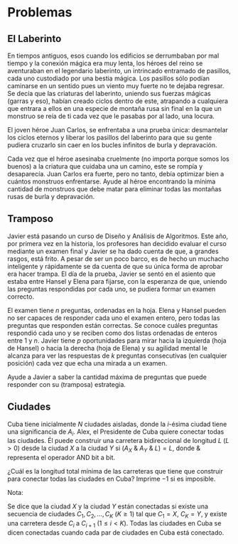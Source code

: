 # Problemas

## El Laberinto

En tiempos antiguos, esos cuando los edificios se derrumbaban por mal tiempo y la conexión mágica era muy lenta, los héroes del reino se aventuraban en el legendario laberinto, un intrincado entramado de pasillos, cada uno custodiado por una bestia mágica. Los pasillos sólo podían caminarse en un sentido pues un viento muy fuerte no te dejaba regresar. Se decía que las criaturas del laberinto, uniendo sus fuerzas mágicas (garras y eso), habían creado ciclos dentro de este, atrapando a cualquiera que entrara a ellos en una especie de montaña rusa sin final en la que un monstruo se reía de ti cada vez que le pasabas por al lado, una locura.

El joven héroe Juan Carlos, se enfrentaba a una prueba única: desmantelar los ciclos eternos y liberar los pasillos del laberinto para que su gente pudiera cruzarlo sin caer en los bucles infinitos de burla y depravación.

Cada vez que el héroe asesinaba cruelmente (no importa porque somos los buenos) a la criatura que cuidaba una un camino, este se rompía y desaparecía. Juan Carlos era fuerte, pero no tanto, debía optimizar bien a cuántos monstruos enfrentarse. Ayude al héroe encontrando la mínima cantidad de monstruos que debe matar para eliminar todas las montañas rusas de burla y depravación.

## Tramposo

Javier está pasando un curso de Diseño y Análisis de Algoritmos. Este año, por primera vez en la historia, los profesores han decidido evaluar el curso mediante un examen final y Javier se ha dado cuenta de que, a grandes rasgos, está frito. A pesar de ser un poco barco, es de hecho un muchacho inteligente y rápidamente se da cuenta de que su única forma de aprobar era hacer trampa. El día de la prueba, Javier se sentó en el asiento que estaba entre Hansel y Elena para fijarse, con la esperanza de que, uniendo las preguntas respondidas por cada uno, se pudiera formar un examen correcto.

El examen tiene $n$ preguntas, ordenadas en la hoja. Elena y Hansel pueden no ser capaces de responder cada uno el examen entero, pero todas las preguntas que responden están correctas. Se conoce cuáles preguntas respondió cada uno y se reciben como dos listas ordenadas de enteros entre $1$ y $n$. Javier tiene $p$ oportunidades para mirar hacia la izquierda (hoja de Hansel) o hacia la derecha (hoja de Elena) y su agilidad mental le alcanza para ver las respuestas de $k$ preguntas consecutivas (en cualquier posición) cada vez que echa una mirada a un examen.

Ayude a Javier a saber la cantidad máxima de preguntas que puede responder con su (tramposa) estrategia.

## Ciudades

Cuba tiene inicialmente $N$ ciudades aisladas, donde la $i$-ésima ciudad tiene una significancia de $A_i$. Alex, el Presidente de Cuba quiere conectar todas las ciudades. Él puede construir una carretera bidireccional de longitud $L$ $(L > 0)$ desde la ciudad $X$ a la ciudad $Y$ si $(A_X$ & $A_Y$ & $L) = L$, donde & representa el operador AND bit a bit.

¿Cuál es la longitud total mínima de las carreteras que tiene que construir para conectar todas las ciudades en Cuba? Imprime $-1$ si es imposible.

Nota:

Se dice que la ciudad $X$ y la ciudad $Y$ están conectadas si existe una secuencia de ciudades $C_1, C_2, \dots, C_K$ $(K \geq 1)$ tal que $C_1 = X$, $C_K = Y$, y existe una carretera desde $C_i$ a $C_{i+1}$ $(1 \leq i < K)$. Todas las ciudades en Cuba se dicen conectadas cuando cada par de ciudades en Cuba está conectado.
